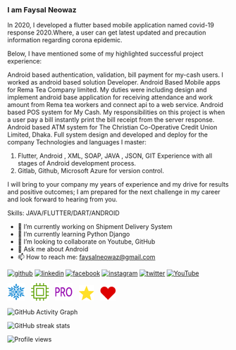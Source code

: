 ### I am Faysal Neowaz


In 2020, I developed a flutter based mobile application named covid-19
response 2020.Where, a user can get latest updated and precaution
information regarding corona epidemic.

Below, I have mentioned some of my highlighted successful project experience:

Android based authentication, validation, bill payment for
my-cash users. I worked as android based solution Developer.
Android Based Mobile apps for Rema Tea Company limited. My
duties were including design and implement android base application
for receiving attendance and work amount from Rema tea workers and connect api to a web service. Android based POS system for My Cash. My responsibilities on this project is when a user pay a bill instantly print the bill receipt from the server response. Android based ATM system for The Christian Co-Operative Credit Union Limited, Dhaka. Full system design and developed and deploy for the company
Technologies and languages I master:

1. Flutter, Android , XML, SOAP, JAVA , JSON, GIT Experience with
all stages of Android development process.
2. Gitlab, Github, Microsoft Azure for version control.

I will bring to your company my years of experience and my drive for
results and positive outcomes; I am prepared for the next challenge in
my career and look forward to hearing from you.

Skills: JAVA/FLUTTER/DART/ANDROID

- 🔭 I’m currently working on Shipment Delivery System 
- 🌱 I’m currently learning Python Django 
- 👯 I’m looking to collaborate on Youtube, GitHub 
- 💬 Ask me about Android 
- 📫 How to reach me: faysalneowaz@gmail.com 


[<img src='https://cdn.jsdelivr.net/npm/simple-icons@3.0.1/icons/github.svg' alt='github' height='40'>](https://github.com/faysalneowaz)  [<img src='https://cdn.jsdelivr.net/npm/simple-icons@3.0.1/icons/linkedin.svg' alt='linkedin' height='40'>](https://www.linkedin.com/in/faysalneowaz/)  [<img src='https://cdn.jsdelivr.net/npm/simple-icons@3.0.1/icons/facebook.svg' alt='facebook' height='40'>](https://www.facebook.com/faysalneowaz)  [<img src='https://cdn.jsdelivr.net/npm/simple-icons@3.0.1/icons/instagram.svg' alt='instagram' height='40'>](https://www.instagram.com/faysalneowaz/)  [<img src='https://cdn.jsdelivr.net/npm/simple-icons@3.0.1/icons/twitter.svg' alt='twitter' height='40'>](https://twitter.com/neowazfaysal)  [<img src='https://cdn.jsdelivr.net/npm/simple-icons@3.0.1/icons/youtube.svg' alt='YouTube' height='40'>](https://www.youtube.com/channel/UCY3_0JLZBFCSHeORK_I0bbg)  



<!-- <a target="_blank" href="https://www.linkedin.com/in/faysalneowaz"><img src="https://img.shields.io/badge/-LinkedIn-0077B5?style=for-the-badge&logo=Linkedin&logoColor=white"></img></a>
<a target="_blank" href="mailto: faysalneowaz@gmail.com"><img src="https://img.shields.io/badge/-Gmail-D14836?style=for-the-badge&logo=Gmail&logoColor=white"></img></a>

<a target="_blank" href="https://twitter.com/neowazfaysal"><img src="https://img.shields.io/badge/-Twitter-1DA1F2?style=for-the-badge&logo=Twitter&logoColor=white"></img></a> -->

<a href='https://archiveprogram.github.com/'><img src='https://raw.githubusercontent.com/acervenky/animated-github-badges/master/assets/acbadge.gif' width='40' height='40'></a> <a href='https://docs.github.com/en/developers'><img src='https://raw.githubusercontent.com/acervenky/animated-github-badges/master/assets/devbadge.gif' width='40' height='40'></a> <a href='https://github.com/pricing'><img src='https://raw.githubusercontent.com/acervenky/animated-github-badges/master/assets/pro.gif' width='40' height='40'></a> <a href='https://stars.github.com/'><img src='https://raw.githubusercontent.com/acervenky/animated-github-badges/master/assets/starbadge.gif' width='35' height='35'></a> <a href='https://docs.github.com/en/github/supporting-the-open-source-community-with-github-sponsors'><img src='https://raw.githubusercontent.com/acervenky/animated-github-badges/master/assets/sponsorbadge.gif' width='35' height='35'></a> 

![GitHub Activity Graph](https://activity-graph.herokuapp.com/graph?username=faysalneowaz)  

![GitHub streak stats](https://github-readme-streak-stats.herokuapp.com/?user=faysalneowaz)  

![Profile views](https://gpvc.arturio.dev/faysalneowaz)  



